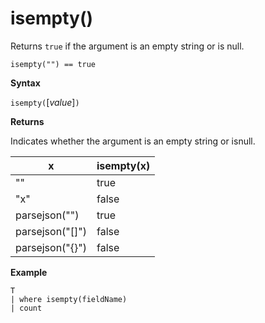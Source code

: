 # isempty()

Returns `true` if the argument is an empty string or is null.
    
    isempty("") == true

**Syntax**

`isempty(`[*value*]`)`

**Returns**

Indicates whether the argument is an empty string or isnull.

|x|isempty(x)
|---|---
| "" | true
|"x" | false
|parsejson("")|true
|parsejson("[]")|false
|parsejson("{}")|false

**Example**

```kusto
T
| where isempty(fieldName)
| count
```


